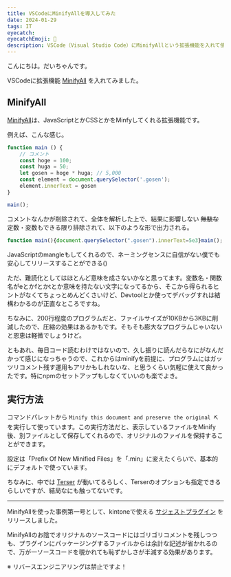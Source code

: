 ```yaml
---
title: VSCodeにMinifyAllを導入してみた
date: 2024-01-29
tags: IT
eyecatch: 
eyecatchEmoji: 👜
description: VSCode（Visual Studio Code）にMinifyAllという拡張機能を入れて使ってみました
---
```


こんにちは。だいちゃんです。

VSCodeに拡張機能 [MinifyAll](https://marketplace.visualstudio.com/items?itemName=josee9988.minifyall) を入れてみました。

## MinifyAll

[MinifyAll](https://marketplace.visualstudio.com/items?itemName=josee9988.minifyall)は、JavaScriptとかCSSとかをMinfyしてくれる拡張機能です。

例えば、こんな感じ。

```javascript
function main () {
    // コメント
    const hoge = 100;
    const huga = 50;
    let gosen = hoge * huga; // 5,000
    const element = document.querySelector('.gosen');
    element.innerText = gosen
}

main();
```

コメントなんかが削除されて、全体を解析した上で、結果に影響しない ~~無駄な~~ 定数・変数もできる限り排除されて、以下のような形で出力される。

```javascript
function main(){document.querySelector(".gosen").innerText=5e3}main();
```


JavaScriptのmangleもしてくれるので、ネーミングセンスに自信がない僕でも安心してリリースすることができる()

ただ、難読化としてはほとんど意味を成さないかなと思ってます。変数名・関数名がeとかfとかtとか意味を持たない文字になってるから、そこから得られるヒントがなくてちょっとめんどくさいけど、Devtoolとか使ってデバッグすれは結構わかるのが正直なところですね。

ちなみに、200行程度のプログラムだと、ファイルサイズが10KBから3KBに削減したので、圧縮の効果はあるかもです。そもそも膨大なプログラムじゃいないと恩恵は軽微でしょうけど。

ともあれ、毎日コード読むわけではないので、久し振りに読んだらなにがなんだかって感じになっちゃうので、これからはminifyを前提に、プログラムにはガッツリコメント残す運用もアリかもしれないな、と思うくらい気軽に使えて良かったです。特にnpmのセットアップもしなくていいのも楽でよき。


## 実行方法

コマンドパレットから `Minify this document and preserve the original ⛏` を実行して使っています。この実行方法だと、表示しているファイルをMinify後、別ファイルとして保存してくれるので、オリジナルのファイルを保持することができます。

設定は「Prefix Of New Minified Files」を「.min」に変えたくらいで、基本的にデフォルトで使っています。

ちなみに、中では [Terser](https://terser.org/) が動いてるらしく、Terserのオプションも指定できるらしいですが、結局なにも触ってないです。


--- 

MinifyAllを使った事例第一号として、kintoneで使える [サジェストプラグイン](https://udcxx.stores.jp/items/65b5cdf78e3e650ad6230d95) をリリースしました。

MinifyAllのお陰でオリジナルのソースコードにはゴリゴリコメントを残しつつも、プラグインにパッケージングするファイルからは余計な記述が省かれるので、万が一ソースコードを覗かれても恥ずかしさが半減する効果があります。

※ リバースエンジニアリングは禁止ですよ！